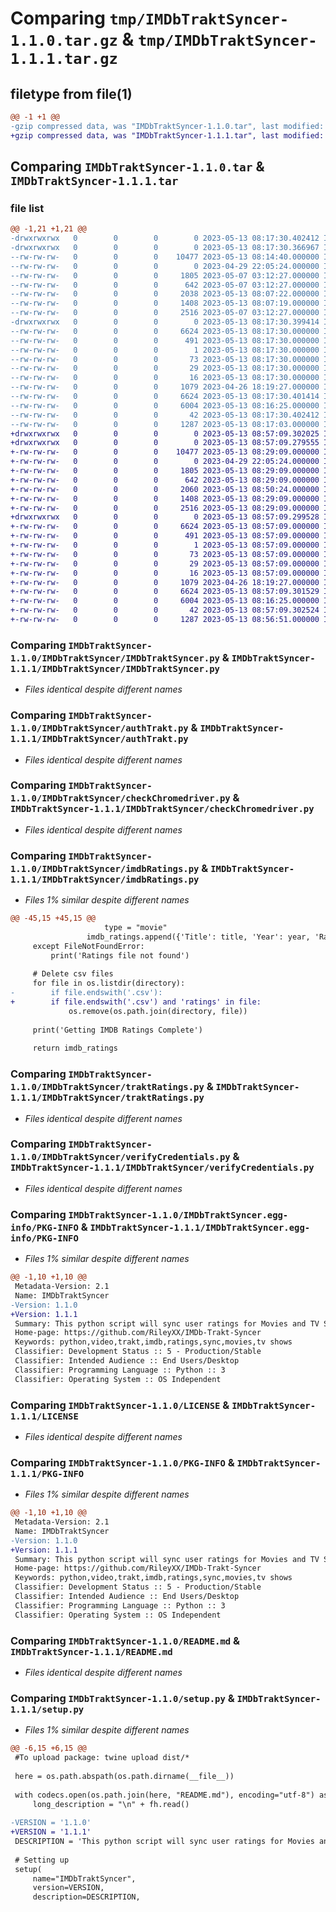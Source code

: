 # Comparing `tmp/IMDbTraktSyncer-1.1.0.tar.gz` & `tmp/IMDbTraktSyncer-1.1.1.tar.gz`

## filetype from file(1)

```diff
@@ -1 +1 @@
-gzip compressed data, was "IMDbTraktSyncer-1.1.0.tar", last modified: Sat May 13 08:17:30 2023, max compression
+gzip compressed data, was "IMDbTraktSyncer-1.1.1.tar", last modified: Sat May 13 08:57:09 2023, max compression
```

## Comparing `IMDbTraktSyncer-1.1.0.tar` & `IMDbTraktSyncer-1.1.1.tar`

### file list

```diff
@@ -1,21 +1,21 @@
-drwxrwxrwx   0        0        0        0 2023-05-13 08:17:30.402412 IMDbTraktSyncer-1.1.0/
-drwxrwxrwx   0        0        0        0 2023-05-13 08:17:30.366967 IMDbTraktSyncer-1.1.0/IMDbTraktSyncer/
--rw-rw-rw-   0        0        0    10477 2023-05-13 08:14:40.000000 IMDbTraktSyncer-1.1.0/IMDbTraktSyncer/IMDbTraktSyncer.py
--rw-rw-rw-   0        0        0        0 2023-04-29 22:05:24.000000 IMDbTraktSyncer-1.1.0/IMDbTraktSyncer/__init__.py
--rw-rw-rw-   0        0        0     1805 2023-05-07 03:12:27.000000 IMDbTraktSyncer-1.1.0/IMDbTraktSyncer/authTrakt.py
--rw-rw-rw-   0        0        0      642 2023-05-07 03:12:27.000000 IMDbTraktSyncer-1.1.0/IMDbTraktSyncer/checkChromedriver.py
--rw-rw-rw-   0        0        0     2038 2023-05-13 08:07:22.000000 IMDbTraktSyncer-1.1.0/IMDbTraktSyncer/imdbRatings.py
--rw-rw-rw-   0        0        0     1408 2023-05-13 08:07:19.000000 IMDbTraktSyncer-1.1.0/IMDbTraktSyncer/traktRatings.py
--rw-rw-rw-   0        0        0     2516 2023-05-07 03:12:27.000000 IMDbTraktSyncer-1.1.0/IMDbTraktSyncer/verifyCredentials.py
-drwxrwxrwx   0        0        0        0 2023-05-13 08:17:30.399414 IMDbTraktSyncer-1.1.0/IMDbTraktSyncer.egg-info/
--rw-rw-rw-   0        0        0     6624 2023-05-13 08:17:30.000000 IMDbTraktSyncer-1.1.0/IMDbTraktSyncer.egg-info/PKG-INFO
--rw-rw-rw-   0        0        0      491 2023-05-13 08:17:30.000000 IMDbTraktSyncer-1.1.0/IMDbTraktSyncer.egg-info/SOURCES.txt
--rw-rw-rw-   0        0        0        1 2023-05-13 08:17:30.000000 IMDbTraktSyncer-1.1.0/IMDbTraktSyncer.egg-info/dependency_links.txt
--rw-rw-rw-   0        0        0       73 2023-05-13 08:17:30.000000 IMDbTraktSyncer-1.1.0/IMDbTraktSyncer.egg-info/entry_points.txt
--rw-rw-rw-   0        0        0       29 2023-05-13 08:17:30.000000 IMDbTraktSyncer-1.1.0/IMDbTraktSyncer.egg-info/requires.txt
--rw-rw-rw-   0        0        0       16 2023-05-13 08:17:30.000000 IMDbTraktSyncer-1.1.0/IMDbTraktSyncer.egg-info/top_level.txt
--rw-rw-rw-   0        0        0     1079 2023-04-26 18:19:27.000000 IMDbTraktSyncer-1.1.0/LICENSE
--rw-rw-rw-   0        0        0     6624 2023-05-13 08:17:30.401414 IMDbTraktSyncer-1.1.0/PKG-INFO
--rw-rw-rw-   0        0        0     6004 2023-05-13 08:16:25.000000 IMDbTraktSyncer-1.1.0/README.md
--rw-rw-rw-   0        0        0       42 2023-05-13 08:17:30.402412 IMDbTraktSyncer-1.1.0/setup.cfg
--rw-rw-rw-   0        0        0     1287 2023-05-13 08:17:03.000000 IMDbTraktSyncer-1.1.0/setup.py
+drwxrwxrwx   0        0        0        0 2023-05-13 08:57:09.302025 IMDbTraktSyncer-1.1.1/
+drwxrwxrwx   0        0        0        0 2023-05-13 08:57:09.279555 IMDbTraktSyncer-1.1.1/IMDbTraktSyncer/
+-rw-rw-rw-   0        0        0    10477 2023-05-13 08:29:09.000000 IMDbTraktSyncer-1.1.1/IMDbTraktSyncer/IMDbTraktSyncer.py
+-rw-rw-rw-   0        0        0        0 2023-04-29 22:05:24.000000 IMDbTraktSyncer-1.1.1/IMDbTraktSyncer/__init__.py
+-rw-rw-rw-   0        0        0     1805 2023-05-13 08:29:09.000000 IMDbTraktSyncer-1.1.1/IMDbTraktSyncer/authTrakt.py
+-rw-rw-rw-   0        0        0      642 2023-05-13 08:29:09.000000 IMDbTraktSyncer-1.1.1/IMDbTraktSyncer/checkChromedriver.py
+-rw-rw-rw-   0        0        0     2060 2023-05-13 08:50:24.000000 IMDbTraktSyncer-1.1.1/IMDbTraktSyncer/imdbRatings.py
+-rw-rw-rw-   0        0        0     1408 2023-05-13 08:29:09.000000 IMDbTraktSyncer-1.1.1/IMDbTraktSyncer/traktRatings.py
+-rw-rw-rw-   0        0        0     2516 2023-05-13 08:29:09.000000 IMDbTraktSyncer-1.1.1/IMDbTraktSyncer/verifyCredentials.py
+drwxrwxrwx   0        0        0        0 2023-05-13 08:57:09.299528 IMDbTraktSyncer-1.1.1/IMDbTraktSyncer.egg-info/
+-rw-rw-rw-   0        0        0     6624 2023-05-13 08:57:09.000000 IMDbTraktSyncer-1.1.1/IMDbTraktSyncer.egg-info/PKG-INFO
+-rw-rw-rw-   0        0        0      491 2023-05-13 08:57:09.000000 IMDbTraktSyncer-1.1.1/IMDbTraktSyncer.egg-info/SOURCES.txt
+-rw-rw-rw-   0        0        0        1 2023-05-13 08:57:09.000000 IMDbTraktSyncer-1.1.1/IMDbTraktSyncer.egg-info/dependency_links.txt
+-rw-rw-rw-   0        0        0       73 2023-05-13 08:57:09.000000 IMDbTraktSyncer-1.1.1/IMDbTraktSyncer.egg-info/entry_points.txt
+-rw-rw-rw-   0        0        0       29 2023-05-13 08:57:09.000000 IMDbTraktSyncer-1.1.1/IMDbTraktSyncer.egg-info/requires.txt
+-rw-rw-rw-   0        0        0       16 2023-05-13 08:57:09.000000 IMDbTraktSyncer-1.1.1/IMDbTraktSyncer.egg-info/top_level.txt
+-rw-rw-rw-   0        0        0     1079 2023-04-26 18:19:27.000000 IMDbTraktSyncer-1.1.1/LICENSE
+-rw-rw-rw-   0        0        0     6624 2023-05-13 08:57:09.301529 IMDbTraktSyncer-1.1.1/PKG-INFO
+-rw-rw-rw-   0        0        0     6004 2023-05-13 08:16:25.000000 IMDbTraktSyncer-1.1.1/README.md
+-rw-rw-rw-   0        0        0       42 2023-05-13 08:57:09.302524 IMDbTraktSyncer-1.1.1/setup.cfg
+-rw-rw-rw-   0        0        0     1287 2023-05-13 08:56:51.000000 IMDbTraktSyncer-1.1.1/setup.py
```

### Comparing `IMDbTraktSyncer-1.1.0/IMDbTraktSyncer/IMDbTraktSyncer.py` & `IMDbTraktSyncer-1.1.1/IMDbTraktSyncer/IMDbTraktSyncer.py`

 * *Files identical despite different names*

### Comparing `IMDbTraktSyncer-1.1.0/IMDbTraktSyncer/authTrakt.py` & `IMDbTraktSyncer-1.1.1/IMDbTraktSyncer/authTrakt.py`

 * *Files identical despite different names*

### Comparing `IMDbTraktSyncer-1.1.0/IMDbTraktSyncer/checkChromedriver.py` & `IMDbTraktSyncer-1.1.1/IMDbTraktSyncer/checkChromedriver.py`

 * *Files identical despite different names*

### Comparing `IMDbTraktSyncer-1.1.0/IMDbTraktSyncer/imdbRatings.py` & `IMDbTraktSyncer-1.1.1/IMDbTraktSyncer/imdbRatings.py`

 * *Files 1% similar despite different names*

```diff
@@ -45,15 +45,15 @@
                     type = "movie"
                 imdb_ratings.append({'Title': title, 'Year': year, 'Rating': rating, 'ID': imdb_id, 'Type': type})
     except FileNotFoundError:
         print('Ratings file not found')
         
     # Delete csv files
     for file in os.listdir(directory):
-        if file.endswith('.csv'):
+        if file.endswith('.csv') and 'ratings' in file:
             os.remove(os.path.join(directory, file))
 
     print('Getting IMDB Ratings Complete')
     
     return imdb_ratings
```

### Comparing `IMDbTraktSyncer-1.1.0/IMDbTraktSyncer/traktRatings.py` & `IMDbTraktSyncer-1.1.1/IMDbTraktSyncer/traktRatings.py`

 * *Files identical despite different names*

### Comparing `IMDbTraktSyncer-1.1.0/IMDbTraktSyncer/verifyCredentials.py` & `IMDbTraktSyncer-1.1.1/IMDbTraktSyncer/verifyCredentials.py`

 * *Files identical despite different names*

### Comparing `IMDbTraktSyncer-1.1.0/IMDbTraktSyncer.egg-info/PKG-INFO` & `IMDbTraktSyncer-1.1.1/IMDbTraktSyncer.egg-info/PKG-INFO`

 * *Files 1% similar despite different names*

```diff
@@ -1,10 +1,10 @@
 Metadata-Version: 2.1
 Name: IMDbTraktSyncer
-Version: 1.1.0
+Version: 1.1.1
 Summary: This python script will sync user ratings for Movies and TV Shows both ways between Trakt and IMDb.
 Home-page: https://github.com/RileyXX/IMDb-Trakt-Syncer
 Keywords: python,video,trakt,imdb,ratings,sync,movies,tv shows
 Classifier: Development Status :: 5 - Production/Stable
 Classifier: Intended Audience :: End Users/Desktop
 Classifier: Programming Language :: Python :: 3
 Classifier: Operating System :: OS Independent
```

### Comparing `IMDbTraktSyncer-1.1.0/LICENSE` & `IMDbTraktSyncer-1.1.1/LICENSE`

 * *Files identical despite different names*

### Comparing `IMDbTraktSyncer-1.1.0/PKG-INFO` & `IMDbTraktSyncer-1.1.1/PKG-INFO`

 * *Files 1% similar despite different names*

```diff
@@ -1,10 +1,10 @@
 Metadata-Version: 2.1
 Name: IMDbTraktSyncer
-Version: 1.1.0
+Version: 1.1.1
 Summary: This python script will sync user ratings for Movies and TV Shows both ways between Trakt and IMDb.
 Home-page: https://github.com/RileyXX/IMDb-Trakt-Syncer
 Keywords: python,video,trakt,imdb,ratings,sync,movies,tv shows
 Classifier: Development Status :: 5 - Production/Stable
 Classifier: Intended Audience :: End Users/Desktop
 Classifier: Programming Language :: Python :: 3
 Classifier: Operating System :: OS Independent
```

### Comparing `IMDbTraktSyncer-1.1.0/README.md` & `IMDbTraktSyncer-1.1.1/README.md`

 * *Files identical despite different names*

### Comparing `IMDbTraktSyncer-1.1.0/setup.py` & `IMDbTraktSyncer-1.1.1/setup.py`

 * *Files 1% similar despite different names*

```diff
@@ -6,15 +6,15 @@
 #To upload package: twine upload dist/*
 
 here = os.path.abspath(os.path.dirname(__file__))
 
 with codecs.open(os.path.join(here, "README.md"), encoding="utf-8") as fh:
     long_description = "\n" + fh.read()
 
-VERSION = '1.1.0'
+VERSION = '1.1.1'
 DESCRIPTION = 'This python script will sync user ratings for Movies and TV Shows both ways between Trakt and IMDb.'
 
 # Setting up
 setup(
     name="IMDbTraktSyncer",
     version=VERSION,
     description=DESCRIPTION,
```

